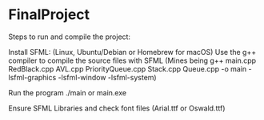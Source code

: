 # FinalProject

Steps to run and compile the project:

Install SFML: (Linux, Ubuntu/Debian or Homebrew for macOS)
Use the g++ compiler to compile the source files with SFML
(Mines being g++ main.cpp RedBlack.cpp AVL.cpp PriorityQueue.cpp Stack.cpp Queue.cpp -o main -lsfml-graphics -lsfml-window -lsfml-system)

Run the program ./main or main.exe

Ensure SFML Libraries and check font files (Arial.ttf or Oswald.ttf)
